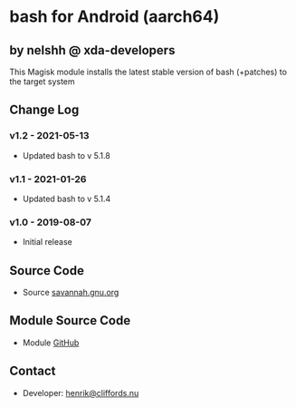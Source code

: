 # bash for Android (aarch64)

## by nelshh @ xda-developers

This Magisk module installs the latest stable version of bash (+patches) to the target system

## Change Log

### v1.2 - 2021-05-13
* Updated bash to v 5.1.8

### v1.1 - 2021-01-26
* Updated bash to v 5.1.4

### v1.0 - 2019-08-07
* Initial release

## Source Code
* Source [savannah.gnu.org](http://git.savannah.gnu.org/cgit/bash.git)

## Module Source Code
* Module [GitHub](https://github.com/henriknelson/bash-magisk-module)

## Contact
* Developer: [henrik@cliffords.nu](mailto:henrik@cliffords.nu)
